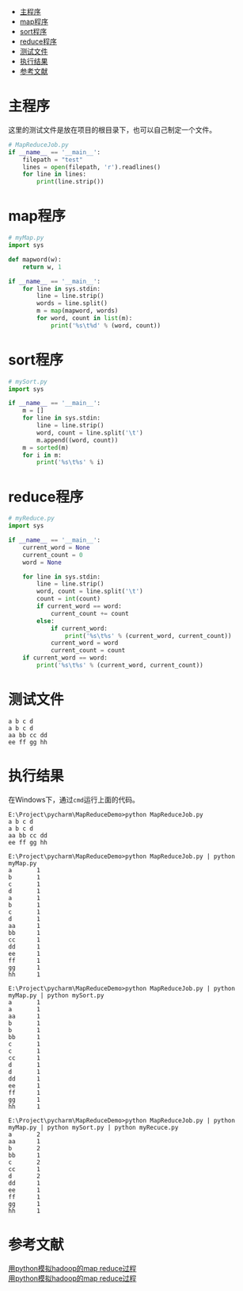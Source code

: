 * [主程序](#主程序)
* [map程序](#map程序)
* [sort程序](#sort程序)
* [reduce程序](#reduce程序)
* [测试文件](#测试文件)
* [执行结果](#执行结果)
* [参考文献](#参考文献)

# 主程序
这里的测试文件是放在项目的根目录下，也可以自己制定一个文件。

```python
# MapReduceJob.py
if __name__ == '__main__':
    filepath = "test"
    lines = open(filepath, 'r').readlines()
    for line in lines:
        print(line.strip())
```

# map程序

```python
# myMap.py
import sys

def mapword(w):
    return w, 1

if __name__ == '__main__':
    for line in sys.stdin:
        line = line.strip()
        words = line.split()
        m = map(mapword, words)
        for word, count in list(m):
            print('%s\t%d' % (word, count))
```

# sort程序

```python
# mySort.py
import sys

if __name__ == '__main__':
    m = []
    for line in sys.stdin:
        line = line.strip()
        word, count = line.split('\t')
        m.append((word, count))
    m = sorted(m)
    for i in m:
        print('%s\t%s' % i)
```

# reduce程序

```python
# myReduce.py
import sys

if __name__ == '__main__':
    current_word = None
    current_count = 0
    word = None

    for line in sys.stdin:
        line = line.strip()
        word, count = line.split('\t')
        count = int(count)
        if current_word == word:
            current_count += count
        else:
            if current_word:
                print('%s\t%s' % (current_word, current_count))
            current_word = word
            current_count = count
    if current_word == word:
        print('%s\t%s' % (current_word, current_count))
```

# 测试文件

```
a b c d
a b c d
aa bb cc dd
ee ff gg hh
```

# 执行结果
在Windows下，通过`cmd`运行上面的代码。

```
E:\Project\pycharm\MapReduceDemo>python MapReduceJob.py
a b c d
a b c d
aa bb cc dd
ee ff gg hh

E:\Project\pycharm\MapReduceDemo>python MapReduceJob.py | python myMap.py
a       1
b       1
c       1
d       1
a       1
b       1
c       1
d       1
aa      1
bb      1
cc      1
dd      1
ee      1
ff      1
gg      1
hh      1

E:\Project\pycharm\MapReduceDemo>python MapReduceJob.py | python myMap.py | python mySort.py
a       1
a       1
aa      1
b       1
b       1
bb      1
c       1
c       1
cc      1
d       1
d       1
dd      1
ee      1
ff      1
gg      1
hh      1

E:\Project\pycharm\MapReduceDemo>python MapReduceJob.py | python myMap.py | python mySort.py | python myRecuce.py
a       2
aa      1
b       2
bb      1
c       2
cc      1
d       2
dd      1
ee      1
ff      1
gg      1
hh      1
```


# 参考文献
[用python模拟hadoop的map reduce过程](http://abloz.com/%E6%8A%80%E6%9C%AF/2012/06/25/python-simulation-hadoop-map-the-reduce-process/)    
[用python模拟hadoop的map reduce过程](https://ablozhou.wordpress.com/2012/06/25/python-simulation-hadoop-map-the-reduce-process/)